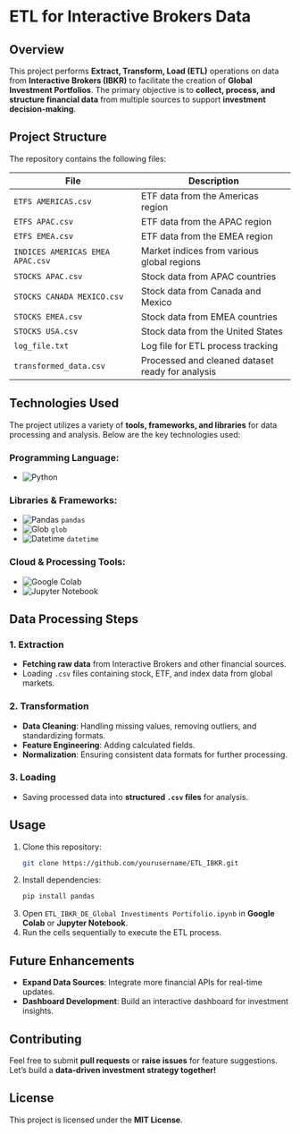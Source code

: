 # ETL for Interactive Brokers Data

## Overview

This project performs **Extract, Transform, Load (ETL)** operations on data from **Interactive Brokers (IBKR)** to facilitate the creation of **Global Investment Portfolios**. The primary objective is to **collect, process, and structure financial data** from multiple sources to support **investment decision-making**.

## Project Structure

The repository contains the following files:

| File                             | Description                                      |
| -------------------------------- | ------------------------------------------------ |
| `ETFS AMERICAS.csv`              | ETF data from the Americas region                |
| `ETFS APAC.csv`                  | ETF data from the APAC region                    |
| `ETFS EMEA.csv`                  | ETF data from the EMEA region                    |
| `INDICES AMERICAS EMEA APAC.csv` | Market indices from various global regions       |
| `STOCKS APAC.csv`                | Stock data from APAC countries                   |
| `STOCKS CANADA MEXICO.csv`       | Stock data from Canada and Mexico                |
| `STOCKS EMEA.csv`                | Stock data from EMEA countries                   |
| `STOCKS USA.csv`                 | Stock data from the United States                |
| `log_file.txt`                   | Log file for ETL process tracking                |
| `transformed_data.csv`           | Processed and cleaned dataset ready for analysis |

## Technologies Used

The project utilizes a variety of **tools, frameworks, and libraries** for data processing and analysis. Below are the key technologies used:

### Programming Language:
- ![Python](https://img.shields.io/badge/Python-3.11-blue?logo=python&logoColor=white)

### Libraries & Frameworks:
- ![Pandas](https://img.shields.io/badge/Pandas-Data%20Processing-yellow) `pandas`
- ![Glob](https://img.shields.io/badge/Glob-File%20Handling-orange) `glob`
- ![Datetime](https://img.shields.io/badge/Datetime-Timestamp%20Handling-purple) `datetime`

### Cloud & Processing Tools:
- ![Google Colab](https://img.shields.io/badge/Google%20Colab-Cloud%20Notebooks-orange?logo=googlecolab)
- ![Jupyter Notebook](https://img.shields.io/badge/Jupyter-Notebook-blue?logo=jupyter)

## Data Processing Steps

### 1. Extraction
- **Fetching raw data** from Interactive Brokers and other financial sources.
- Loading `.csv` files containing stock, ETF, and index data from global markets.

### 2. Transformation
- **Data Cleaning**: Handling missing values, removing outliers, and standardizing formats.
- **Feature Engineering**: Adding calculated fields.
- **Normalization**: Ensuring consistent data formats for further processing.

### 3. Loading
- Saving processed data into **structured `.csv` files** for analysis.

## Usage

1. Clone this repository:
   ```bash
   git clone https://github.com/yourusername/ETL_IBKR.git
   ```
2. Install dependencies:
   ```bash
   pip install pandas
   ```
3. Open `ETL_IBKR_DE_Global Investiments Portifolio.ipynb` in **Google Colab** or **Jupyter Notebook**.
4. Run the cells sequentially to execute the ETL process.

## Future Enhancements

- **Expand Data Sources**: Integrate more financial APIs for real-time updates.
- **Dashboard Development**: Build an interactive dashboard for investment insights.

## Contributing

Feel free to submit **pull requests** or **raise issues** for feature suggestions. Let’s build a **data-driven investment strategy together!**

## License

This project is licensed under the **MIT License**.

